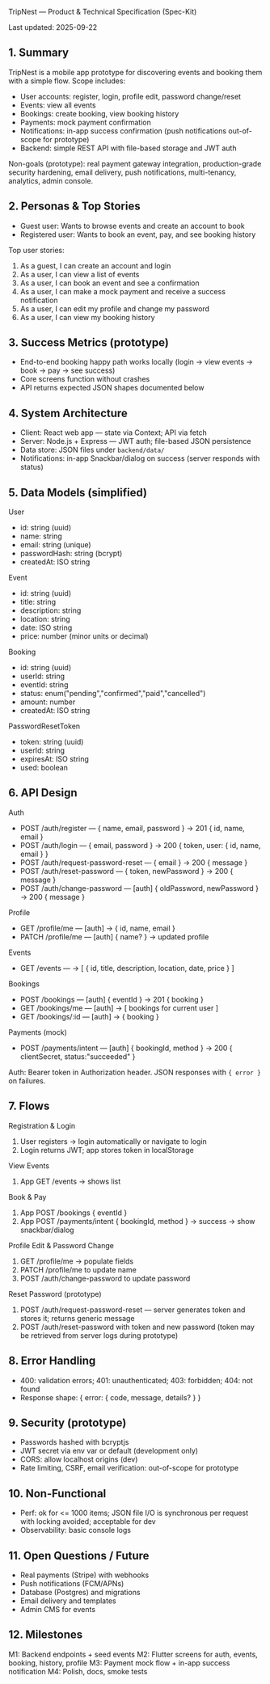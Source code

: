 TripNest — Product & Technical Specification (Spec-Kit)

Last updated: 2025-09-22

## 1. Summary

TripNest is a mobile app prototype for discovering events and booking them with a simple flow. Scope includes:
- User accounts: register, login, profile edit, password change/reset
- Events: view all events
- Bookings: create booking, view booking history
- Payments: mock payment confirmation
- Notifications: in-app success confirmation (push notifications out-of-scope for prototype)
- Backend: simple REST API with file-based storage and JWT auth

Non-goals (prototype): real payment gateway integration, production-grade security hardening, email delivery, push notifications, multi-tenancy, analytics, admin console.

## 2. Personas & Top Stories

- Guest user: Wants to browse events and create an account to book
- Registered user: Wants to book an event, pay, and see booking history

Top user stories:
1) As a guest, I can create an account and login
2) As a user, I can view a list of events
3) As a user, I can book an event and see a confirmation
4) As a user, I can make a mock payment and receive a success notification
5) As a user, I can edit my profile and change my password
6) As a user, I can view my booking history

## 3. Success Metrics (prototype)

- End-to-end booking happy path works locally (login → view events → book → pay → see success)
- Core screens function without crashes
- API returns expected JSON shapes documented below

## 4. System Architecture

- Client: React web app — state via Context; API via fetch
- Server: Node.js + Express — JWT auth; file-based JSON persistence
- Data store: JSON files under `backend/data/`
- Notifications: in-app Snackbar/dialog on success (server responds with status)

## 5. Data Models (simplified)

User
- id: string (uuid)
- name: string
- email: string (unique)
- passwordHash: string (bcrypt)
- createdAt: ISO string

Event
- id: string (uuid)
- title: string
- description: string
- location: string
- date: ISO string
- price: number (minor units or decimal)

Booking
- id: string (uuid)
- userId: string
- eventId: string
- status: enum("pending","confirmed","paid","cancelled")
- amount: number
- createdAt: ISO string

PasswordResetToken
- token: string (uuid)
- userId: string
- expiresAt: ISO string
- used: boolean

## 6. API Design

Auth
- POST /auth/register — { name, email, password } → 201 { id, name, email }
- POST /auth/login — { email, password } → 200 { token, user: { id, name, email } }
- POST /auth/request-password-reset — { email } → 200 { message }
- POST /auth/reset-password — { token, newPassword } → 200 { message }
- POST /auth/change-password — [auth] { oldPassword, newPassword } → 200 { message }

Profile
- GET /profile/me — [auth] → { id, name, email }
- PATCH /profile/me — [auth] { name? } → updated profile

Events
- GET /events — → [ { id, title, description, location, date, price } ]

Bookings
- POST /bookings — [auth] { eventId } → 201 { booking }
- GET /bookings/me — [auth] → [ bookings for current user ]
- GET /bookings/:id — [auth] → { booking }

Payments (mock)
- POST /payments/intent — [auth] { bookingId, method } → 200 { clientSecret, status:"succeeded" }

Auth: Bearer token in Authorization header. JSON responses with `{ error }` on failures.

## 7. Flows

Registration & Login
1) User registers → login automatically or navigate to login
2) Login returns JWT; app stores token in localStorage

View Events
1) App GET /events → shows list

Book & Pay
1) App POST /bookings { eventId }
2) App POST /payments/intent { bookingId, method } → success → show snackbar/dialog

Profile Edit & Password Change
1) GET /profile/me → populate fields
2) PATCH /profile/me to update name
3) POST /auth/change-password to update password

Reset Password (prototype)
1) POST /auth/request-password-reset — server generates token and stores it; returns generic message
2) POST /auth/reset-password with token and new password (token may be retrieved from server logs during prototype)

## 8. Error Handling

- 400: validation errors; 401: unauthenticated; 403: forbidden; 404: not found
- Response shape: { error: { code, message, details? } }

## 9. Security (prototype)

- Passwords hashed with bcryptjs
- JWT secret via env var or default (development only)
- CORS: allow localhost origins (dev)
- Rate limiting, CSRF, email verification: out-of-scope for prototype

## 10. Non-Functional

- Perf: ok for <= 1000 items; JSON file I/O is synchronous per request with locking avoided; acceptable for dev
- Observability: basic console logs

## 11. Open Questions / Future

- Real payments (Stripe) with webhooks
- Push notifications (FCM/APNs)
- Database (Postgres) and migrations
- Email delivery and templates
- Admin CMS for events

## 12. Milestones

M1: Backend endpoints + seed events
M2: Flutter screens for auth, events, booking, history, profile
M3: Payment mock flow + in-app success notification
M4: Polish, docs, smoke tests
